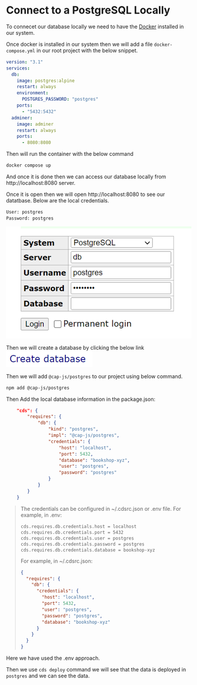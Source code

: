 # Connect to a PostgreSQL Locally

To connecet our database locally we need to have the [Docker](https://docs.docker.com/engine/install/) installed in our system.

Once docker is installed in our system then we will add a file `docker-compose.yml` in our root project with the below snippet.

```yaml
version: "3.1"
services:
  db:
    image: postgres:alpine
    restart: always
    environment:
      POSTGRES_PASSWORD: "postgres"
    ports:
      - "5432:5432"
  adminer:
    image: adminer
    restart: always
    ports:
      - 8080:8080
```

Then will run the container with the below command

```sh
docker compose up
```

And once it is done then we can access our database locally from http://localhost:8080 server.

Once it is open then we will open http://localhost:8080 to see our datatbase. Below are the local credentials.

```sh
User: postgres
Password: postgres
```

![Alt text](image.png)

Then we will create a database by clicking the below link
![Alt text](image-1.png)

Then we will add `@cap-js/postgres` to our project using below command.

```sh
npm add @cap-js/postgres
```

Then Add the local database information in the package.json:

```json
    "cds": {
        "requires": {
            "db": {
                "kind": "postgres",
                "impl": "@cap-js/postgres",
                "credentials": {
                    "host": "localhost",
                    "port": 5432,
                    "database": "bookshop-xyz",
                    "user": "postgres",
                    "password": "postgres"
                }
            }
        }
    }
```

> The credentials can be configured in ~/.cdsrc.json or .env file.
> For example, in .env:
>
> ```
> cds.requires.db.credentials.host = localhost
> cds.requires.db.credentials.port = 5432
> cds.requires.db.credentials.user = postgres
> cds.requires.db.credentials.password = postgres
> cds.requires.db.credentials.database = bookshop-xyz
> ```
>
> For example, in ~/.cdsrc.json:
>
> ```json
> {
>   "requires": {
>     "db": {
>       "credentials": {
>         "host": "localhost",
>         "port": 5432,
>         "user": "postgres",
>         "password": "postgres",
>         "database": "bookshop-xyz"
>       }
>     }
>   }
> }
> ```

Here we have used the .env approach.

Then we use `cds deploy` command we will see that the data is deployed in `postgres` and we can see the data.

